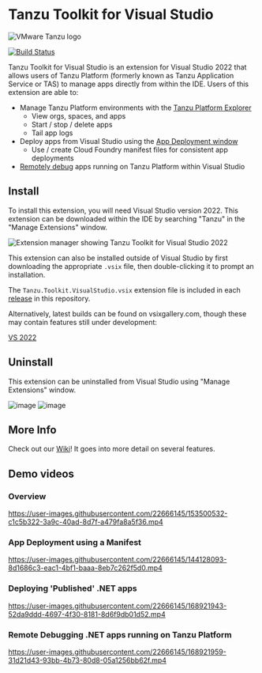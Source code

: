 # Tanzu Toolkit for Visual Studio

![VMware Tanzu logo](https://avatars.githubusercontent.com/u/54452117?s=200&v=4)

[![Build Status](https://dev.azure.com/TanzuDevX/DevX/_apis/build/status/Build%2C%20Test%20%26%20Package%20VSIX?branchName=main)](https://dev.azure.com/TanzuDevX/DevX/_build/latest?definitionId=3&branchName=main)

Tanzu Toolkit for Visual Studio is an extension for Visual Studio 2022 that allows users of Tanzu Platform (formerly known as Tanzu Application Service or TAS) to manage apps directly from within the IDE. Users of this extension are able to:

- Manage Tanzu Platform environments with the [Tanzu Platform Explorer](https://github.com/vmware-tanzu/tanzu-toolkit-for-visual-studio/wiki/Tanzu-Application-Service-Explorer)
  - View orgs, spaces, and apps
  - Start / stop / delete apps
  - Tail app logs
- Deploy apps from Visual Studio using the [App Deployment window](https://github.com/vmware-tanzu/tanzu-toolkit-for-visual-studio/wiki/App-Deployment-Window)
  - Use / create Cloud Foundry manifest files for consistent app deployments
- [Remotely debug](https://github.com/vmware-tanzu/tanzu-toolkit-for-visual-studio/wiki/Remote-Debugging-TAS-Apps) apps running on Tanzu Platform within Visual Studio

## Install

To install this extension, you will need Visual Studio version 2022. This extension can be downloaded within the IDE by searching "Tanzu" in the "Manage Extensions" window.

![Extension manager showing Tanzu Toolkit for Visual Studio 2022](https://user-images.githubusercontent.com/22666145/169391289-f8ebe6ef-8209-47ae-86e2-5ef293b19cf2.png)

This extension can also be installed outside of Visual Studio by first downloading the appropriate `.vsix` file, then double-clicking it to prompt an installation.

The `Tanzu.Toolkit.VisualStudio.vsix` extension file is included in each [release](https://github.com/vmware-tanzu/tanzu-toolkit-for-visual-studio/releases) in this repository.

Alternatively, latest builds can be found on vsixgallery.com, though these may contain features still under development:

 [VS 2022](https://www.vsixgallery.com/extension/TanzuToolkitForVisualStudio2022.ff7b6f3e-0410-4ff9-a40a-a719ee9da901)

## Uninstall

This extension can be uninstalled from Visual Studio using  "Manage Extensions" window.

![image](https://user-images.githubusercontent.com/22666145/168169965-14855a9f-2f8c-458e-ad24-d50f1d8f1b24.png)
![image](https://user-images.githubusercontent.com/22666145/168169970-969cf089-2028-433c-82d5-55a67afb7fd0.png)

## More Info

Check out our [Wiki](https://github.com/vmware-tanzu/tanzu-toolkit-for-visual-studio/wiki)! It goes into more detail on several features.

## Demo videos

### Overview

<https://user-images.githubusercontent.com/22666145/153500532-c1c5b322-3a9c-40ad-8d7f-a479fa8a5f36.mp4>

### App Deployment using a Manifest

<https://user-images.githubusercontent.com/22666145/144128093-8d1686c3-eac1-4bf1-baaa-8eb7c262f5d0.mp4>

### Deploying 'Published' .NET apps

<https://user-images.githubusercontent.com/22666145/168921943-52da9ddd-4697-4f30-8181-8d6f9db01d52.mp4>

### Remote Debugging .NET apps running on Tanzu Platform

<https://user-images.githubusercontent.com/22666145/168921959-31d21d43-93bb-4b73-80d8-05a1256bb62f.mp4>
